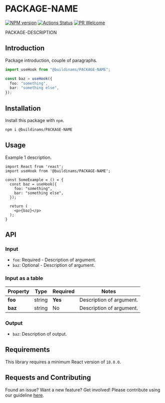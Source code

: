 # PACKAGE-NAME

[![NPM version][npm-image]][npm-url]
[![Actions Status][ci-image]][ci-url]
[![PR Welcome][npm-downloads-image]][npm-downloads-url]

PACKAGE-DESCRIPTION

## Introduction

Package introduction, couple of paragraphs.

```typescript
import useHook from "@buildinams/PACKAGE-NAME";

const baz = useHook({
  foo: "something",
  bar: "something else",
});
```

## Installation

Install this package with `npm`.

```bash
npm i @buildinams/PACKAGE-NAME
```

## Usage

Example 1 description.

```tsx
import React from 'react';
import useHook from '@buildinams/PACKAGE-NAME';

const SomeExample = () = {
  const baz = useHook({
    foo: "something",
    bar: "something else",
  });

  return (
    <p>{baz}</p>
  );
}
```

## API

### Input

- `foo`: Required - Description of argument.
- `baz`: Optional - Description of argument.

### Input as a table

| Property | Type   | Required | Notes                    |
| -------- | ------ | -------- | ------------------------ |
| **foo**  | string | **Yes**  | Description of argument. |
| **baz**  | string | No       | Description of argument. |

### Output

- `baz`: Description of output.

## Requirements

This library requires a minimum React version of `18.0.0`.

## Requests and Contributing

Found an issue? Want a new feature? Get involved! Please contribute using our guideline [here](https://github.com/buildinamsterdam/PACKAGE-NAME/blob/main/CONTRIBUTING.md).

[npm-image]: https://img.shields.io/npm/v/@buildinams/PACKAGE-NAME.svg?style=flat-square&logo=react
[npm-url]: https://npmjs.org/package/@buildinams/PACKAGE-NAME
[ci-image]: https://github.com/buildinamsterdam/PACKAGE-NAME/actions/workflows/test.yml/badge.svg
[ci-url]: https://github.com/buildinamsterdam/PACKAGE-NAME/actions
[npm-downloads-image]: https://img.shields.io/npm/dm/@buildinams/PACKAGE-NAME.svg
[npm-downloads-url]: https://npmcharts.com/compare/@buildinams/PACKAGE-NAME?minimal=true
